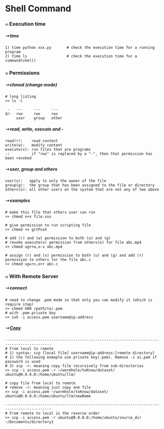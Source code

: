 
# Shell Command

### &#x2314; Execution time
##### &#x21e2; time 
```
1) time python xxx.py       # check the execution time for a running program 
2) time ls                  # check the execution time for a command(shell)
```

### &#x2314; Permissions 

##### &#x21e2; chmod (change mode)
```
# long listing 
>> ls -l

 -   ---     ---     ---
d/-  rwx     rwx     rwx 
     user    group   other
```
##### &#x21e2; read, write, execute and - 
```
read(r):    read content 
write(w):   modify content 
execute(x): run files that are programs 
-:          if "rwx" is replaced by a "-", then that permission has been revoked
```

##### &#x21e2; user, group and others
```
user(u):   apply to only the owner of the file 
group(g):  the group that has been assigned to the file or directory 
others(o): all other users on the system that are not any of two above
```

##### &#x21e2; examples 
```shell
# make this file that others user can run 
>> chmod o+x file.xxx

# give permission to run scripting file 
>> chmod +x gitPush 

# add (r) and (w) permission to both (u) and (g)
# revoke execute(x) permission from others(o) for file abc.mp4
>> chmod ug+rw,o-x abc.mp4 

# assign (r) and (x) permission to both (u) and (g) and add (r) permission to others for the file abc.c
>> chmod ug=rx,o+r abc.c
```

### &#x2314; With Remote Server
##### &#x21e2; connect 
```shell
# need to change .pem mode so that only you can modify it (which is require step)
>> chmod 600 /path/to/.pem
# with .pem private key 
>> ssh -i access.pem username@ip-address
```

##### &#x21e2; [Copy](https://medium.com/srcecde/copy-file-directory-to-from-ec2-using-scp-secure-copy-685c46636399)
```shell
-------------------------------------------------------------------------------------------
# From local to remote 
# 1) syntax: scp [local file] username@ip-address:[remote directory]
# 2) the following exmaple use private key(.pem). Remove -i ai.pem if password is used 
# 3) scp -r: meaning copy file recursively from sub-directories
>> scp -i access.pem -r ~/wormhole/toKnow/dataset/ ubuntu@0.0.0.0:/home/ubuntu/llm/

# copy file from local to remote 
# remove -r: meaning just copy one file 
>> scp -i access.pem ~/wormhole/toKnow/dataset/ ubuntu@0.0.0.0:/home/ubuntu/llm/newName

-------------------------------------------------------------------------------------------
# From remote to local is the reverse order 
>> scp -i access.pem -r ubuntu@0.0.0.0:/home/ubuntu/source_dir ~/Documents/directory1
```
